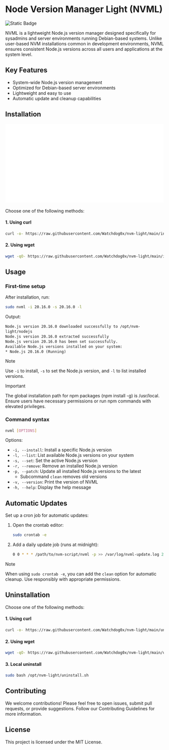# Node Version Manager Light (NVML)
![Static Badge](https://img.shields.io/badge/version-1.2.0-brightgreen?style=flat)

NVML is a lightweight Node.js version manager designed specifically for sysadmins and server environments running Debian-based systems. Unlike user-based NVM installations common in development environments, NVML ensures consistent Node.js versions across all users and applications at the system level.

## Key Features
- System-wide Node.js version management
- Optimized for Debian-based server environments
- Lightweight and easy to use
- Automatic update and cleanup capabilities

## Installation

<div align="center">
  <img src="./docs/install.svg" alt="install nvml">
</div>

Choose one of the following methods:

#### 1. Using curl
```bash
curl -o- https://raw.githubusercontent.com/Watchdog0x/nvm-light/main/install.sh | sudo bash
```

#### 2. Using wget
```bash
wget -qO- https://raw.githubusercontent.com/Watchdog0x/nvm-light/main/install.sh | sudo bash
```

## Usage

### First-time setup
After installation, run:
```bash
sudo nvml -i 20.16.0 -s 20.16.0 -l
```

Output:
```
Node.js version 20.16.0 downloaded successfully to /opt/nvm-light/nodejs
Node.js version 20.16.0 extracted successfully
Node.js version 20.16.0 has been set successfully.
Available Node.js versions installed on your system:
* Node.js 20.16.0 (Running)
```

> [!NOTE] 
> Use `-i` to install, `-s` to set the Node.js version, and `-l` to list installed versions.

> [!IMPORTANT]
> The global installation path for npm packages (npm install -g) is /usr/local. Ensure users have necessary permissions or run npm commands with elevated privileges.

### Command syntax
```bash
nvml [OPTIONS]
```

Options:
- `-i, --install`: Install a specific Node.js version
- `-l, --list`: List available Node.js versions on your system
- `-s, --set`: Set the active Node.js version
- `-r, --remove`: Remove an installed Node.js version
- `-p, --patch`: Update all installed Node.js versions to the latest
  - Subcommand `clean` removes old versions
- `-v, --version`: Print the version of NVML
- `-h, --help`: Display the help message

## Automatic Updates

Set up a cron job for automatic updates:

1. Open the crontab editor:
   ```bash
   sudo crontab -e
   ```

2. Add a daily update job (runs at midnight):
   ```bash
   0 0 * * * /path/to/nvm-script/nvml -p >> /var/log/nvml-update.log 2>&1
   ```

> [!NOTE] 
> When using `sudo crontab -e`, you can add the `clean` option for automatic cleanup. Use responsibly with appropriate permissions.

## Uninstallation

Choose one of the following methods:

#### 1. Using curl
```bash
curl -o- https://raw.githubusercontent.com/Watchdog0x/nvm-light/main/uninstall.sh | sudo bash
```

#### 2. Using wget
```bash
wget -qO- https://raw.githubusercontent.com/Watchdog0x/nvm-light/main/uninstall.sh | sudo bash
```

#### 3. Local uninstall
```bash
sudo bash /opt/nvm-light/uninstall.sh
```

## Contributing
We welcome contributions! Please feel free to open issues, submit pull requests, or provide suggestions. Follow our Contributing Guidelines for more information.

## License
This project is licensed under the MIT License.